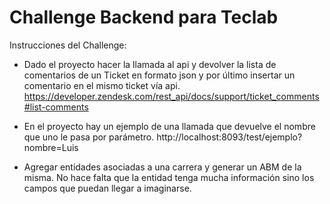 # Challenge Backend para Teclab

Instrucciones del Challenge:

- Dado el proyecto hacer la llamada al api y devolver la lista de comentarios de un Ticket en formato json y por último insertar un comentario en el mismo ticket vía api.
https://developer.zendesk.com/rest_api/docs/support/ticket_comments#list-comments

- En el proyecto hay un ejemplo de una llamada que devuelve el nombre que uno le pasa por parámetro. 
http://localhost:8093/test/ejemplo?nombre=Luis

- Agregar entidades asociadas a una carrera y generar un ABM de la misma. No hace falta que la entidad tenga mucha información sino los campos que puedan llegar a imaginarse.
